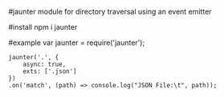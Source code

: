 #jaunter
module for directory traversal using an event emitter

#install
    npm i jaunter

#example
    var jaunter = require('jaunter');
    
    jaunter('.', {
        async: true,
        exts: ['.json']
    })
    .on('match', (path) => console.log("JSON File:\t", path));
